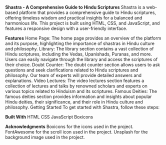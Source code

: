 ****Shastra - A Comprehensive Guide to Hindu Scriptures****
Shastra is a web-based platform that provides a comprehensive guide to Hindu scriptures, offering timeless wisdom and practical insights for a balanced and harmonious life. This project is built using HTML, CSS, and JavaScript, and features a responsive design with a user-friendly interface.

**Features**
Home Page: The home page provides an overview of the platform and its purpose, highlighting the importance of shastras in Hindu culture and philosophy.
Library: The library section contains a vast collection of Hindu scriptures, including the Vedas, Upanishads, Puranas, and more. Users can easily navigate through the library and access the scriptures of their choice.
Doubt Counter: The doubt counter section allows users to ask questions and seek clarifications related to Hindu scriptures and philosophy. Our team of experts will provide detailed answers and explanations.
Video Lectures: The video lectures section features a collection of lectures and talks by renowned scholars and experts on various topics related to Hinduism and its scriptures.
Famous Deities: The famous deities section provides information and insights about popular Hindu deities, their significance, and their role in Hindu culture and philosophy.
Getting Started
To get started with Shastra, follow these steps:

**Built With**
HTML
CSS
JavaScript
Boxicons

**Acknowledgments**
Boxicons for the icons used in the project.
FontAwesome for the scroll icon used in the project.
Unsplash for the background image used in the project.
